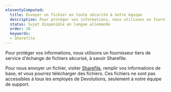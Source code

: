 ```yaml
---
eleventyComputed:
  title: Envoyer un fichier en toute sécurité à notre équipe
  description: Pour protéger vos informations, nous utilisons un fournisseur tiers de service d'échange de fichiers sécurisé, à savoir Sharefile.
  status: Sujet disponible en langue allemande
  order: 10
  keywords:
  - Sharefile
---
```

Pour protéger vos informations, nous utilisons un fournisseur tiers de service d'échange de fichiers sécurisé, à savoir Sharefile.

Pour nous envoyer un fichier, visiter [Sharefile](https://devolutions.sharefile.com/filedrop), remplir vos informations de base, et vous pourrez télécharger des fichiers. Ces fichiers ne sont pas accessibles à tous les employés de Devolutions, seulement à notre équipe de support.
